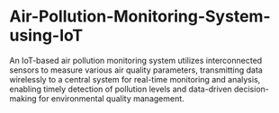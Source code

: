 # Air-Pollution-Monitoring-System-using-IoT
An IoT-based air pollution monitoring system utilizes interconnected sensors to measure various air quality parameters, transmitting data wirelessly to a central system for real-time monitoring and analysis, enabling timely detection of pollution levels and data-driven decision-making for environmental quality management.
